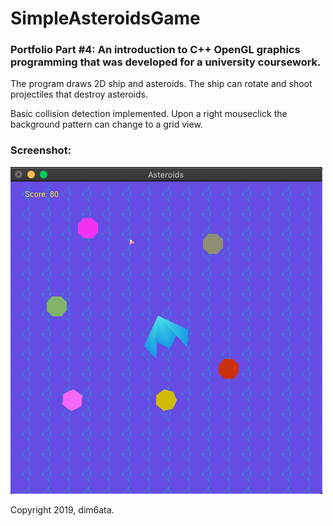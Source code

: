 # SimpleAsteroidsGame

### Portfolio Part #4: An introduction to C++ OpenGL graphics programming that was developed for a university coursework. 

The program draws 2D ship and asteroids. The ship can rotate and shoot projectiles that destroy asteroids. 

Basic collision detection implemented. Upon a right mouseclick the background pattern can change to a grid view. 

### Screenshot: 

<img src="https://github.com/dim6ata/SimpleAsteroidsGame/blob/main/images/asteroid.png" />

Copyright 2019, dim6ata.
